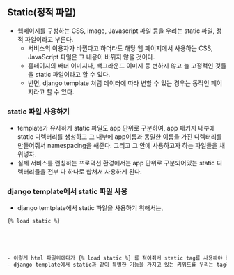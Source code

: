## Static(정적 파일)
- 웹페이지를 구성하는 CSS, image, Javascript 파일 등을 우리는 static 파일, 정적 파일이라고 부른다.
  - 서비스의 이용자가 바뀐다고 하더라도 해당 웹 페이지에서 사용하는 CSS, JavaScript 파일은 그 내용이 바뀌지 않을 것이다.
  - 홈페이지의 배너 이미지나, 백그라운드 이미지 등 변하지 않고 늘 고정적인 것들을 static 파일이라고 할 수 있다.
  - 반면, django template 처럼 데이터에 따라 변할 수 있는 경우는 동적인 페이지라고 할 수 있다.


### static 파일 사용하기
- template가 유사하게 static 파일도 app 단위로 구분하여, app 패키지 내부에 static 디렉터리를 생성하고 그 내부에 app이름과 동일한 이름을 가진 디렉터리를 만들어줘서 namespacing을 해준다. 그리고 그 안에 사용하고자 하는 파일들을 채워넣자.
- 실제 서비스를 런칭하는 프로덕션 환경에서는 app 단위로 구분되어있는 static 디렉터리들을 전부 다 하나로 합쳐서 사용하게 된다.


### django template에서 static 파일 사용
- django temtplate에서 static 파일을 사용하기 위해서는, 
```html
{% load static %}





- 이렇게 html 파일위에다가 {% load static %} 를 적어줘서 static tag를 사용해야 한다. static이라는 tag를 활성화시키는 것이다.
- django template에서 static과 같이 특별한 기능을 가지고 있는 키워드를 우리는 tag라고 부른다.(html에서의 개념과는 다름)
